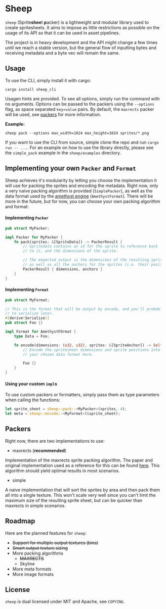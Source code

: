 # Sheep

`sheep` (Sprite**shee**t **p**acker) is a lightweight and modular library used to create spritesheets. It aims to impose as little restrictions as possible on the usage of its API so that it can be used in asset pipelines.

The project is in heavy development and the API might change a few times until we reach a stable version, but the general flow of inputting bytes and receiving metadata and a byte vec will remain the same.

## Usage

To use the CLI, simply install it with cargo:

```
cargo install sheep_cli
```

Usagen hints are provided. To see all options, simply run the command with no arguments. Options can be passed to the packers using the `--options` flag, as space separated `key=value` pairs.
By default, the `maxrects` packer will be used, see [packers](#Packers) for more information.

**Example:**

```
sheep pack --options max_width=1024 max_height=1024 sprites/*.png
```

If you want to use the CLI from source, simple clone the repo and run `cargo run -- ...`. For an example on how to use the library directly, please see the `simple_pack` example in the `sheep/examples` directory.

## Implementing your own `Packer` and `Format`

Sheep achieves it's modularity by letting you choose the implementation it will use for packing the sprites and encoding the metadata. Right now, only a very naive packing algorithm is provided (`SimplePacker`), as well as the data format used by the [amethyst engine](https://github.com/amethyst/amethyst) (`AmethystFormat`). There will be more in the future, but for now, you can choose your own packing algorithm and format:

#### Implementing `Packer`

```rust
pub struct MyPacker;

impl Packer for MyPacker {
    fn pack(sprites: &[SpriteData]) -> PackerResult {
        // Spritedata contains an id for the sprite to reference back
        // to it, and the dimensions of the sprite.

        // The expected output is the dimensions of the resulting spritesheet,
        // as well as all the anchors for the sprites (i.e. their positions).
        PackerResult { dimensions, anchors }
    }
}
```

#### Implementing `Format`

```rust
pub struct MyFormat;

// This is the format that will be output by encode, and you'll probably want
// to serialize later.
#[derive(Serialize)]
pub struct Foo {}

impl Format for AmethystFOrmat {
    type Data = Foo;

    fn encode(dimensions: (u32, u32), sprites: &[SpriteAnchor]) -> Self::Data {
        // Encode the spritesheet dimensions and sprite positions into
        // your chosen data format here.

        Foo {}
    }
}
```

#### Using your custom `impl`s

To use custom packers or formatters, simply pass them as type parameters when calling the functions:

```rust
let sprite_sheet = sheep::pack::<MyPacker>(sprites, 4);
let meta = sheep::encode::<MyFormat>(&sprite_sheet);
```

## Packers

Right now, there are two implementations to use:

- maxrects (**recommended**)

Implementation of the maxrects sprite packing algorithm. The paper and original implementation used as a reference for this can be found [here](https://github.com/juj/RectangleBinPack). This algorithm should yield optimal results in most scenarios.

- simple

A naive implementation that will sort the sprites by area and then pack them all into a single texture. This won't scale very well since you can't limit the maximum size of the resulting sprite sheet, but can be quicker than maxrects in simple scenarios.

## Roadmap

Here are the planned features for `sheep`:

- ~~Support for multiple output textures (bins)~~
- ~~Smart output texture sizing~~
- More packing algorithms
  - ~~MAXRECTS~~
  - Skyline
- More meta formats
- More image formats

## License

`sheep` is dual licensed under MIT and Apache, see `COPYING`.
